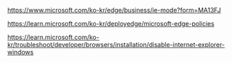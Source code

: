 https://www.microsoft.com/ko-kr/edge/business/ie-mode?form=MA13FJ

https://learn.microsoft.com/ko-kr/deployedge/microsoft-edge-policies

https://learn.microsoft.com/ko-kr/troubleshoot/developer/browsers/installation/disable-internet-explorer-windows
